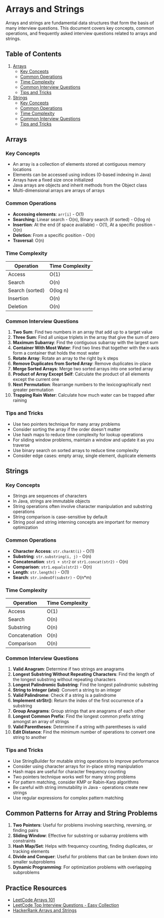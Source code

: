 # Arrays and Strings

Arrays and strings are fundamental data structures that form the basis of many interview questions. This document covers key concepts, common operations, and frequently asked interview questions related to arrays and strings.

## Table of Contents
1. [Arrays](#arrays)
   - [Key Concepts](#key-concepts)
   - [Common Operations](#common-operations)
   - [Time Complexity](#time-complexity)
   - [Common Interview Questions](#common-interview-questions)
   - [Tips and Tricks](#tips-and-tricks)
2. [Strings](#strings)
   - [Key Concepts](#key-concepts-1)
   - [Common Operations](#common-operations-1)
   - [Time Complexity](#time-complexity-1)
   - [Common Interview Questions](#common-interview-questions-1)
   - [Tips and Tricks](#tips-and-tricks-1)

## Arrays

### Key Concepts
- An array is a collection of elements stored at contiguous memory locations
- Elements can be accessed using indices (0-based indexing in Java)
- Arrays have a fixed size once initialized
- Java arrays are objects and inherit methods from the Object class
- Multi-dimensional arrays are arrays of arrays

### Common Operations
- **Accessing elements**: `arr[i]` - O(1)
- **Searching**: Linear search - O(n), Binary search (if sorted) - O(log n)
- **Insertion**: At the end (if space available) - O(1), At a specific position - O(n)
- **Deletion**: From a specific position - O(n)
- **Traversal**: O(n)

### Time Complexity
| Operation | Time Complexity |
|-----------|----------------|
| Access    | O(1)           |
| Search    | O(n)           |
| Search (sorted) | O(log n) |
| Insertion | O(n)           |
| Deletion  | O(n)           |

### Common Interview Questions
1. **Two Sum**: Find two numbers in an array that add up to a target value
2. **Three Sum**: Find all unique triplets in the array that give the sum of zero
3. **Maximum Subarray**: Find the contiguous subarray with the largest sum
4. **Container With Most Water**: Find two lines that together with the x-axis form a container that holds the most water
5. **Rotate Array**: Rotate an array to the right by k steps
6. **Remove Duplicates from Sorted Array**: Remove duplicates in-place
7. **Merge Sorted Arrays**: Merge two sorted arrays into one sorted array
8. **Product of Array Except Self**: Calculate the product of all elements except the current one
9. **Next Permutation**: Rearrange numbers to the lexicographically next greater permutation
10. **Trapping Rain Water**: Calculate how much water can be trapped after raining

### Tips and Tricks
- Use two pointers technique for many array problems
- Consider sorting the array if the order doesn't matter
- Use hash maps to reduce time complexity for lookup operations
- For sliding window problems, maintain a window and update it as you traverse
- Use binary search on sorted arrays to reduce time complexity
- Consider edge cases: empty array, single element, duplicate elements

## Strings

### Key Concepts
- Strings are sequences of characters
- In Java, strings are immutable objects
- String operations often involve character manipulation and substring operations
- String comparison is case-sensitive by default
- String pool and string interning concepts are important for memory optimization

### Common Operations
- **Character Access**: `str.charAt(i)` - O(1)
- **Substring**: `str.substring(i, j)` - O(n)
- **Concatenation**: `str1 + str2` or `str1.concat(str2)` - O(n)
- **Comparison**: `str1.equals(str2)` - O(n)
- **Length**: `str.length()` - O(1)
- **Search**: `str.indexOf(substr)` - O(n*m)

### Time Complexity
| Operation | Time Complexity |
|-----------|----------------|
| Access    | O(1)           |
| Search    | O(n)           |
| Substring | O(n)           |
| Concatenation | O(n)       |
| Comparison | O(n)          |

### Common Interview Questions
1. **Valid Anagram**: Determine if two strings are anagrams
2. **Longest Substring Without Repeating Characters**: Find the length of the longest substring without repeating characters
3. **Longest Palindromic Substring**: Find the longest palindromic substring
4. **String to Integer (atoi)**: Convert a string to an integer
5. **Valid Palindrome**: Check if a string is a palindrome
6. **Implement strStr()**: Return the index of the first occurrence of a substring
7. **Group Anagrams**: Group strings that are anagrams of each other
8. **Longest Common Prefix**: Find the longest common prefix string amongst an array of strings
9. **Valid Parentheses**: Determine if a string with parentheses is valid
10. **Edit Distance**: Find the minimum number of operations to convert one string to another

### Tips and Tricks
- Use StringBuilder for mutable string operations to improve performance
- Consider using character arrays for in-place string manipulation
- Hash maps are useful for character frequency counting
- Two pointers technique works well for many string problems
- For pattern matching, consider KMP or Rabin-Karp algorithms
- Be careful with string immutability in Java - operations create new strings
- Use regular expressions for complex pattern matching

## Common Patterns for Array and String Problems

1. **Two Pointers**: Useful for problems involving searching, reversing, or finding pairs
2. **Sliding Window**: Effective for substring or subarray problems with constraints
3. **Hash Map/Set**: Helps with frequency counting, finding duplicates, or tracking elements
4. **Divide and Conquer**: Useful for problems that can be broken down into smaller subproblems
5. **Dynamic Programming**: For optimization problems with overlapping subproblems

## Practice Resources

- [LeetCode Arrays 101](https://leetcode.com/explore/learn/card/fun-with-arrays/)
- [LeetCode Top Interview Questions - Easy Collection](https://leetcode.com/explore/interview/card/top-interview-questions-easy/)
- [HackerRank Arrays and Strings](https://www.hackerrank.com/domains/data-structures?filters%5Bsubdomains%5D%5B%5D=arrays)